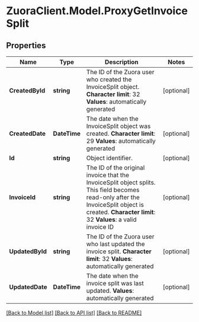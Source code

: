 # ZuoraClient.Model.ProxyGetInvoiceSplit

## Properties

Name | Type | Description | Notes
------------ | ------------- | ------------- | -------------
**CreatedById** | **string** | The ID of the Zuora user who created the InvoiceSplit object. **Character limit**: 32 **Values**: automatically generated  | [optional] 
**CreatedDate** | **DateTime** | The date when the InvoiceSplit object was created. **Character limit**: 29 **Values**: automatically generated  | [optional] 
**Id** | **string** | Object identifier. | [optional] 
**InvoiceId** | **string** |  The ID of the original invoice that the InvoiceSplit object splits. This field becomes read-only after the InvoiceSplit object is created. **Character limit**: 32 **Values**: a valid invoice ID  | [optional] 
**UpdatedById** | **string** | The ID of the Zuora user who last updated the invoice split. **Character limit**: 32 **Values**: automatically generated  | [optional] 
**UpdatedDate** | **DateTime** | The date when the invoice split was last updated. **Values**: automatically generated  | [optional] 

[[Back to Model list]](../README.md#documentation-for-models) [[Back to API list]](../README.md#documentation-for-api-endpoints) [[Back to README]](../README.md)

